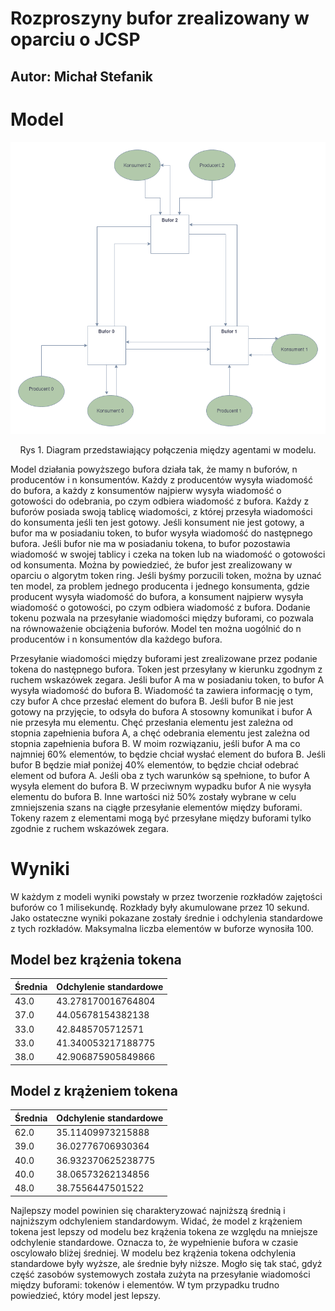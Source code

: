 # Rozproszyny bufor zrealizowany w oparciu o JCSP
## Autor: Michał Stefanik


# Model
<div style="text-align: center;">

![](diagram.png)

Rys 1. Diagram przedstawiający połączenia między agentami w modelu.
</div>

Model działania powyższego bufora działa tak, że mamy n buforów, n producentów i n konsumentów. Każdy z producentów
wysyła wiadomość do bufora, a każdy z konsumentów najpierw wysyła wiadomość o gotowości do odebrania,
po czym odbiera wiadomość z bufora. Każdy z buforów posiada swoją tablicę wiadomości, z której przesyła wiadomości do konsumenta
jeśli ten jest gotowy. Jeśli konsument nie jest gotowy, a bufor ma w posiadaniu token, to bufor wysyła wiadomość do następnego bufora.
Jeśli bufor nie ma w posiadaniu tokena, to bufor pozostawia wiadomość w swojej tablicy i czeka na token lub na wiadomość o gotowości
od konsumenta. Można by powiedzieć, że bufor jest zrealizowany w oparciu o algorytm token ring. Jeśli byśmy porzucili token,
można by uznać ten model, za problem jednego producenta i jednego konsumenta, gdzie producent wysyła wiadomość do bufora,
a konsument najpierw wysyła wiadomość o gotowości, po czym odbiera wiadomość z bufora. Dodanie tokenu pozwala na przesyłanie
wiadomości między buforami, co pozwala na równoważenie obciążenia buforów. Model ten można uogólnić do n producentów i
n konsumentów dla każdego bufora. 

Przesyłanie wiadomości między buforami jest zrealizowane przez podanie tokena do następnego bufora. Token jest przesyłany
w kierunku zgodnym z ruchem wskazówek zegara. Jeśli bufor A ma w posiadaniu token, to bufor A wysyła wiadomość do bufora B.
Wiadomość ta zawiera informację o tym, czy bufor A chce przesłać element do bufora B. Jeśli bufor B nie jest gotowy na przyjęcie,
to odsyła do bufora A stosowny komunikat i bufor A nie przesyła mu elementu. Chęć przesłania elementu jest zależna od stopnia
zapełnienia bufora A, a chęć odebrania elementu jest zależna od stopnia zapełnienia bufora B. W moim rozwiązaniu, jeśli bufor A
ma co najmniej 60% elementów, to będzie chciał wysłać element do bufora B. Jeśli bufor B będzie miał poniżej 40% elementów,
to będzie chciał odebrać element od bufora A. Jeśli oba z tych warunków są spełnione, to bufor A wysyła element do bufora B.
W przeciwnym wypadku bufor A nie wysyła elementu do bufora B. Inne wartości niż 50% zostały wybrane w celu zmniejszenia szans
na ciągłe przesyłanie elementów między buforami. Tokeny razem z elementami mogą być przesyłane między buforami tylko zgodnie
z ruchem wskazówek zegara.

# Wyniki

W każdym z modeli wyniki powstały w przez tworzenie rozkładów zajętości buforów co 1 milisekundę. Rozkłady były akumulowane
przez 10 sekund. Jako ostateczne wyniki pokazane zostały średnie i odchylenia standardowe z tych rozkładów. Maksymalna liczba
elementów w buforze wynosiła 100.

## Model bez krążenia tokena
| Średnia | Odchylenie standardowe |
|---------|--------------------|
| 43.0    | 43.278170016764804 |
 | 37.0    | 44.05678154382138  |
 | 33.0    | 42.8485705712571   |
 | 33.0    | 41.340053217188775 |
 | 38.0    | 42.906875905849866 |
## Model z krążeniem tokena
| Średnia | Odchylenie standardowe |
|---------|------------------------|
| 62.0 | 35.11409973215888      |
| 39.0 | 36.02776706930364      |
| 40.0 | 36.932370625238775     |
| 40.0 | 38.06573262134856      |
| 48.0 | 38.7556447501522       |

Najlepszy model powinien się charakteryzować najniższą średnią i najniższym odchyleniem standardowym. Widać, że model z krążeniem
tokena jest lepszy od modelu bez krążenia tokena ze względu na mniejsze odchylenie standardowe. Oznacza to, że wypełnienie bufora w czasie
oscylowało bliżej średniej. W modelu bez krążenia tokena odchylenia standardowe były wyższe, ale średnie były niższe. Mogło się tak stać, gdyż część
zasobów systemowych została zużyta na przesyłanie wiadomości między buforami: tokenów i elementów. W tym przypadku trudno powiedzieć, który model
jest lepszy.